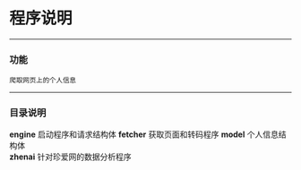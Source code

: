 # 程序说明
___
### 功能
    爬取网页上的个人信息
___
### 目录说明
**engine** 启动程序和请求结构体
**fetcher** 获取页面和转码程序
**model** 个人信息结构体   
**zhenai** 针对珍爱网的数据分析程序